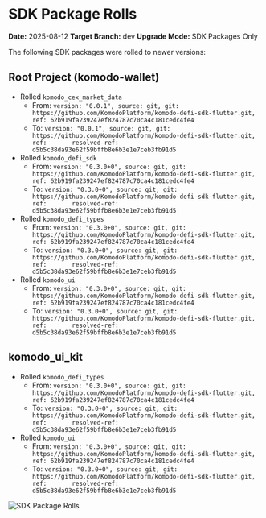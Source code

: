# SDK Package Rolls

**Date:** 2025-08-12
**Target Branch:** dev
**Upgrade Mode:** SDK Packages Only

The following SDK packages were rolled to newer versions:

## Root Project (komodo-wallet)

- Rolled `komodo_cex_market_data`
  - From: `version: "0.0.1", source: git, git: https://github.com/KomodoPlatform/komodo-defi-sdk-flutter.git, ref: 62b919fa239247ef824787c70ca4c181cedc4fe4`
  - To: `version: "0.0.1", source: git, git: https://github.com/KomodoPlatform/komodo-defi-sdk-flutter.git, ref:       resolved-ref: d5b5c38da93e62f59bffb8e6b3e1e7ceb3fb91d5`
- Rolled `komodo_defi_sdk`
  - From: `version: "0.3.0+0", source: git, git: https://github.com/KomodoPlatform/komodo-defi-sdk-flutter.git, ref: 62b919fa239247ef824787c70ca4c181cedc4fe4`
  - To: `version: "0.3.0+0", source: git, git: https://github.com/KomodoPlatform/komodo-defi-sdk-flutter.git, ref:       resolved-ref: d5b5c38da93e62f59bffb8e6b3e1e7ceb3fb91d5`
- Rolled `komodo_defi_types`
  - From: `version: "0.3.0+0", source: git, git: https://github.com/KomodoPlatform/komodo-defi-sdk-flutter.git, ref: 62b919fa239247ef824787c70ca4c181cedc4fe4`
  - To: `version: "0.3.0+0", source: git, git: https://github.com/KomodoPlatform/komodo-defi-sdk-flutter.git, ref:       resolved-ref: d5b5c38da93e62f59bffb8e6b3e1e7ceb3fb91d5`
- Rolled `komodo_ui`
  - From: `version: "0.3.0+0", source: git, git: https://github.com/KomodoPlatform/komodo-defi-sdk-flutter.git, ref: 62b919fa239247ef824787c70ca4c181cedc4fe4`
  - To: `version: "0.3.0+0", source: git, git: https://github.com/KomodoPlatform/komodo-defi-sdk-flutter.git, ref:       resolved-ref: d5b5c38da93e62f59bffb8e6b3e1e7ceb3fb91d5`

## komodo_ui_kit

- Rolled `komodo_defi_types`
  - From: `version: "0.3.0+0", source: git, git: https://github.com/KomodoPlatform/komodo-defi-sdk-flutter.git, ref: 62b919fa239247ef824787c70ca4c181cedc4fe4`
  - To: `version: "0.3.0+0", source: git, git: https://github.com/KomodoPlatform/komodo-defi-sdk-flutter.git, ref:       resolved-ref: d5b5c38da93e62f59bffb8e6b3e1e7ceb3fb91d5`
- Rolled `komodo_ui`
  - From: `version: "0.3.0+0", source: git, git: https://github.com/KomodoPlatform/komodo-defi-sdk-flutter.git, ref: 62b919fa239247ef824787c70ca4c181cedc4fe4`
  - To: `version: "0.3.0+0", source: git, git: https://github.com/KomodoPlatform/komodo-defi-sdk-flutter.git, ref:       resolved-ref: d5b5c38da93e62f59bffb8e6b3e1e7ceb3fb91d5`

![SDK Package Rolls](https://raw.githubusercontent.com/KomodoPlatform/komodo-wallet/aaf19e4605c62854ba176bf1ea75d75b3cb48df9/docs/assets/sdk-rolls.png)

